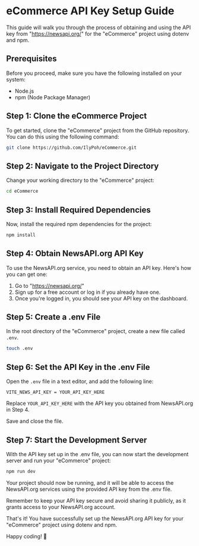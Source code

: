 # eCommerce API Key Setup Guide

This guide will walk you through the process of obtaining and using the API key from "https://newsapi.org/" for the "eCommerce" project using dotenv and npm.

## Prerequisites

Before you proceed, make sure you have the following installed on your system:

- Node.js
- npm (Node Package Manager)

## Step 1: Clone the eCommerce Project

To get started, clone the "eCommerce" project from the GitHub repository. You can do this using the following command:

```bash
git clone https://github.com/IlyPoh/eCommerce.git
```

## Step 2: Navigate to the Project Directory

Change your working directory to the "eCommerce" project:

```bash
cd eCommerce
```

## Step 3: Install Required Dependencies

Now, install the required npm dependencies for the project:

```bash
npm install
```

## Step 4: Obtain NewsAPI.org API Key

To use the NewsAPI.org service, you need to obtain an API key. Here's how you can get one:

1. Go to "https://newsapi.org/"
2. Sign up for a free account or log in if you already have one.
3. Once you're logged in, you should see your API key on the dashboard.

## Step 5: Create a .env File

In the root directory of the "eCommerce" project, create a new file called `.env`.

```bash
touch .env
```

## Step 6: Set the API Key in the .env File

Open the `.env` file in a text editor, and add the following line:

```
VITE_NEWS_API_KEY = YOUR_API_KEY_HERE
```

Replace `YOUR_API_KEY_HERE` with the API key you obtained from NewsAPI.org in Step 4.

Save and close the file.

## Step 7: Start the Development Server

With the API key set up in the .env file, you can now start the development server and run your "eCommerce" project:

```bash
npm run dev
```

Your project should now be running, and it will be able to access the NewsAPI.org services using the provided API key from the .env file.

Remember to keep your API key secure and avoid sharing it publicly, as it grants access to your NewsAPI.org account.

That's it! You have successfully set up the NewsAPI.org API key for your "eCommerce" project using dotenv and npm.

Happy coding! 🚀

